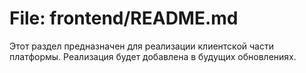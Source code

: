 # File: frontend/README.md

Этот раздел предназначен для реализации клиентской части платформы. Реализация будет добавлена в будущих обновлениях.
